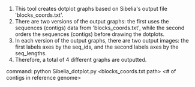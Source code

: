 1. This tool creates dotplot graphs based on Sibelia's output file 'blocks_coords.txt'.
2. There are two versions of the output graphs: the first uses the sequences (contigs) data from 'blocks_coords.txt', while the second orders the sequences (contigs) before drawing the dotplots.
3. In each version of the output graphs, there are two output images: the first labels axes by the seq_ids, and the second labels axes by the seq_lengths.
4. Therefore, a total of 4 different graphs are outputted.

command: python Sibelia_dotplot.py <blocks_coords.txt path> <# of contigs in reference genome> <outputfile path>